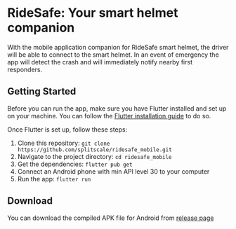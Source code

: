 # RideSafe: Your smart helmet companion

With the mobile application companion for RideSafe smart helmet, the driver will be able to connect to the smart helmet. In an event of emergency the app will detect the crash and will immediately notify nearby first responders.

## Getting Started

Before you can run the app, make sure you have Flutter installed and set up on your machine. 
You can follow the [Flutter installation guide](https://docs.flutter.dev/get-started/install) to do so.

Once Flutter is set up, follow these steps:

1. Clone this repository: `git clone https://github.com/splitscale/ridesafe_mobile.git`
2. Navigate to the project directory: `cd ridesafe_mobile`
3. Get the dependencies: `flutter pub get`
4. Connect an Android phone with min API level 30 to your computer
5. Run the app: `flutter run`

## Download

You can download the compiled APK file for Android from [release page](https://github.com/splitscale/ridesafe_mobile/releases/tag/v1.0.52)
